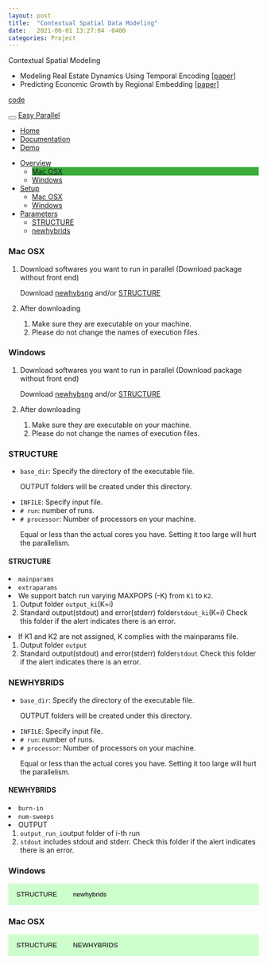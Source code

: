 ```yaml
---
layout: post
title:  "Contextual Spatial Data Modeling"
date:   2021-06-01 13:27:04 -0400
categories: Project
---
```


Contextual Spatial Modeling<br>

- Modeling Real Estate Dynamics Using Temporal Encoding <a href="">[paper]</a>
- Predicting Economic Growth by Regional Embedding <a href="https://dl.acm.org/doi/abs/10.1145/3340531.3411882">[paper]</a>

[code]()



 <style>
	.dropdown-menu>.active {
           background-color: #39ac39;
        }
	.img-fluid{border:1px solid #ccc;margin:5px 5px 5px 0px}
	.step_head{font-size:1.25em;color:#39ac39;font-weight:bold;    border-bottom: 1.3px solid #39ac39;margin-top:10px;}
	.sub_head{font-size:0.85em;color:#39ac39;font-weight:bold;margin-bottom:2px;}
	.doc-content p{font-size:0.9em;margin-bottom:2px;}
	h2{font-size:1.25em;}
	.target-title{color:#C03D96;font-weight:bold;text-decoration:underline}
    	/* Style the tab */
	.tab {
	  overflow: hidden;
	  background-color: #ccffcc;
	}

	/* Style the buttons that are used to open the tab content */
	.tab button {
	  background-color: inherit;
	  float: left;
	  border: none;
	  outline: none;
	  cursor: pointer;
	  padding: 14px 16px;
	  transition: 0.3s;
	}

	/* Change background color of buttons on hover */
	.tab button:hover {
	  background-color: #39ac39;
	}

	/* Create an active/current tablink class */
	.tab button.active {
	  background-color: #39ac39;
          color: #FFFFFF;
	}

	/* Style the tab content */
	.tabcontent {
	  display: none;
	  padding: 6px 12px;
	  border-top: none;
	}
    </style>

<!-- Bootstrap core CSS -->
<link href="assets/css/bootstrap.min.css" rel="stylesheet">
<link href="assets/css/default.css" rel="stylesheet">
<link href="assets/css/app.css" rel="stylesheet">

<div class="navbar navbar-inverse navbar-fixed-static">
<div class="container">
<div class="navbar-header">
<button type="button" class="navbar-toggle" data-toggle="collapse" data-target=".navbar-collapse">
<span class="icon-bar"></span>
<span class="icon-bar"></span>
<span class="icon-bar"></span>
</button>
<a class="navbar-brand" href="#">Easy Parallel</a>
</div>
<div class="collapse navbar-collapse">
<ul class="nav navbar-nav">
<li><a href="./">Home</a></li>
<li><a href="doc">Documentation</a></li>
<li><a href="demo">Demo</a></li>
</ul>
</div><!--/.nav-collapse -->
</div>
</div>

<div class="container">
<div class="row">
<ul id="myTab" class="nav nav-pills nav-stacked col-lg-2">
<li class="dropdown active">
<a href="#" id="overview" class="dropdown-toggle" data-toggle="dropdown">Overview<b class="caret "></b></a>
<ul class="dropdown-menu" role="menu" aria-labelledby="myTabDrop1">
<li class="active"><a href="#overview_mac" tabindex="-1" data-toggle="tab">Mac OSX</a></li>

<li><a href="#overview_win" tabindex="-1" data-toggle="tab">Windows</a></li>
</ul>
</li>
<li class="dropdown">
<a href="#" id="setup" class="dropdown-toggle" data-toggle="dropdown">Setup<b class="caret "></b></a>
<ul class="dropdown-menu" role="menu" aria-labelledby="myTabDrop1">
<li><a href="#mac1" tabindex="-1" data-toggle="tab">Mac OSX</a></li>
<li><a href="#windows1" tabindex="-1" data-toggle="tab">Windows</a></li>
</ul>
</li>
<li class="dropdown">
<a href="#" id="phptut" class="dropdown-toggle" data-toggle="dropdown">Parameters<b class="caret "></b></a>
<ul class="dropdown-menu" role="menu" aria-labelledby="myTabDrop1">
<li><a href="#structure" tabindex="-1" data-toggle="tab">STRUCTURE</a></li>
<li><a href="#newhybrids" tabindex="-1" data-toggle="tab">newhybrids</a></li>
</ul>
</li>
</ul>
<div id="myTabContent" class="tab-content col-lg-10">
<div class="tab-pane fade" id="mac1">
<h3>Mac OSX</h3>
<ol>
<li> 
<p>Download softwares you want to run in parallel (Download package without front end)
<p class="alert alert-info">Download <a class="alert-link" href="https://github.com/eriqande/newhybrids/tree/master/bin/OSX">newhybsng</a> and/or <a class="alert-link" href="https://web.stanford.edu/group/pritchardlab/structure_software/release_versions/v2.3.4/html/structure.html">STRUCTURE</a></p>
<li>
<p>After downloading
<ol>
<li>Make sure they are executable on your machine.

<li>Please do not change the names of execution files.
</ol>
</ol>
</div>

<div class="tab-pane fade" id="windows1">
<h3>Windows</h3>
<ol>
<li>
<p>Download softwares you want to run in parallel (Download package without front end)
<p class="alert alert-info">Download <a class="alert-link" href="https://github.com/eriqande/newhybrids">newhybsng</a> and/or <a class="alert-link" href="https://web.stanford.edu/group/pritchardlab/structure_software/release_versions/v2.3.4/html/structure.html">STRUCTURE</a></p>
<li>
<p>After downloading
<ol>
<li>Make sure they are executable on your machine.
<li>Please do not change the names of execution files.
</ol>
</ol>
</div>

<div class="tab-pane fade" id="structure">
<h3>STRUCTURE</h3>
<ul>
<li><code>base_dir</code>: Specify the directory of the executable file.  <p class="text-danger">OUTPUT folders will be created under this directory.</p>
<li><code>INFILE</code>: Specify input file.
<li><code># run</code>: number of runs.
<li><code># processor</code>: Number of processors on your machine. 
<p class="text-danger">Equal or less than the actual cores you have. Setting it too large will hurt the parallelism.</p>
</ul>
<h4>STRUCTURE</h4>
<li><code>mainparams</code>
<li><code>extraparams</code>
<li>We support batch run varying MAXPOPS (-K) from <code>K1</code> to <code>K2</code>.
<ol>
<li>Output folder <code>output_ki</code>(K=i)
<li>Standard output(stdout) and error(stderr) folder<code>stdout_ki</code>(K=i)  Check this folder if the alert indicates there is an error.
</ol>
<li>If K1 and K2 are not assigned, K complies with the mainparams file.
<ol>
<li>Output folder <code>output</code>
<li>Standard output(stdout) and error(stderr) folder<code>stdout</code> Check this folder if the alert indicates there is an error.
</ol>
</div>

<div class="tab-pane fade" id="newhybrids">
<h3>NEWHYBRIDS</h3>
<ul>
<li><code>base_dir</code>: Specify the directory of the executable file.  <p class="text-danger">OUTPUT folders will be created under this directory.</p>
<li><code>INFILE</code>: Specify input file.
<li><code># run</code>: number of runs.
<li><code># processor</code>: Number of processors on your machine.
<p class="text-danger">Equal or less than the actual cores you have. Setting it too large will hurt the parallelism.</p>
</ul>

<h4>NEWHYBRIDS</h4>
<li><code>burn-in</code>
<li><code>num-sweeps</code>
<li>OUTPUT
<ol>
<li><code>output_run_i</code>output folder of i-th run
<li><code>stdout</code> includes stdout and stderr. Check this folder if the alert indicates there is an error.
</ol>

</div>


<div class="tab-pane fade" id="overview_win">

<h3>Windows</h3>
<div class="tab">
<button class="tablinks" onclick="show(event, 'win_structure')">
        STRUCTURE
</button>
<button class="tablinks" onclick="show(event, 'win_newhybrids')">
        newhybrids
</button>
</div>

<div class="tabcontent" id="win_structure" style="display:none;">

</div><!--win_structure-->

<div class="tabcontent" id="win_newhybrids" style="display:none;">

</div><!--win_newhybrids-->

</div>

<div class="tab-pane fade in active" id="overview_mac">
<h3>Mac OSX</h3>
<div class="tab">
<button class="tablinks" onclick="show(event, 'mac_structure')">
        STRUCTURE
</button>
<button class="tablinks" onclick="show(event, 'mac_newhybrids')">
        NEWHYBRIDS
</button>
</div>

<!--mac structure-->
<div class="tabcontent" id="mac_structure" style="display:none;">
<h3 class="step_head">Step 1</h3>
<div class="row">
<div class="col-md-6">
<img src="assets/mac/s1.png" style="float:left" height=200pt />
</div>
<div class="col-md-6">
Choose STRUCTURE.
</div>
</div>

<h3 class="step_head">Step 2</h3>
<div class="row">
<div class="col-md-6">
<img src="assets/mac/s2.png" style="float:left" height=280pt width=450pt/>
</div>
<div class="col-md-6">
Select a K range. If you would like to run a single K, set the former and latter K equal. (* required)
</div>
</div>

<h3 class="step_head">Step 3</h3>
<div class="row">
<div class="col-md-6">
<img src="assets/mac/s3.png" style="float:left" height=280pt width=450pt/>
</div>
<div class="col-md-6">
Select <code>Base Dir</code>, <code>INFILE</code>, <code>mainparams</code>, <code>mainparams</code>.
<small>
*If you would like to use test_data1 comes with the package, need to change mainparams
<br>#define NUMINDS    200
<br>#define NUMLOCI    6
<br>#define MARKERNAMES    0
</small>
</div>
</div>

<h3 class="step_head">Step 4</h3>
<div class="row">
<div class="col-md-6">
<img src="assets/mac/s4.png" style="float:left" height=280pt width=450pt/>
</div>
<div class="col-md-6">
Click <em>Start</em>. The progress bar indicates the job progress. The working commands are shown in the text block.
</div>
</div>

<h3 class="step_head">Step 5</h3>
<div class="row">
<div class="col-md-6">
<img src="assets/mac/s5.png" style="float:left" width=200pt />
<img src="assets/mac/s6.png" style="float:right" height=200pt />
<img src="assets/mac/s7.png" style="float:left; padding-top: 10px;" width=200pt />
</div>
<div class="col-md-6">
If the job is finished without error, please check output folders.
If there is an error, please check stdout folders.
</div>
</div>
</div><!--mac_structure-->

<div class="tabcontent" id="mac_newhybrids" style="display:none;">
<h3 class="step_head">Step 1</h3>
<div class="row">
<div class="col-md-6">
<img src="assets/img/mac1.png" style="float:left" height=150pt />
</div>
<div class="col-md-6">
Choose newhybrids.
</div>
</div>

<h3 class="step_head">Step 2</h3>
<div class="row">
<div class="col-md-6">
<img src="assets/img/mac2.png" style="float:left" height=280pt />
</div>
<div class="col-md-6">
STRUCTURE
</div>
</div>
</div><!--mac_newhybrids-->

</div>
</div>
</div>
</div>
